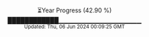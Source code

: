 <p align="center">
⏳Year Progress (42.90 %)<br>
████████████▁▁▁▁▁▁▁▁▁▁▁▁▁▁▁▁▁▁ <br>
<sub>Updated: Thu, 06 Jun 2024 00:09:25 GMT</sub>
</p>

